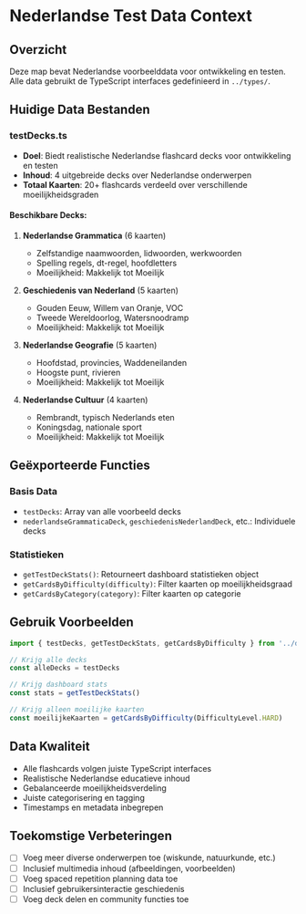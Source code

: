 # Nederlandse Test Data Context

## Overzicht

Deze map bevat Nederlandse voorbeelddata voor ontwikkeling en testen. Alle data gebruikt de TypeScript interfaces gedefinieerd in `../types/`.

## Huidige Data Bestanden

### testDecks.ts

- **Doel**: Biedt realistische Nederlandse flashcard decks voor ontwikkeling en testen
- **Inhoud**: 4 uitgebreide decks over Nederlandse onderwerpen
- **Totaal Kaarten**: 20+ flashcards verdeeld over verschillende moeilijkheidsgraden

#### Beschikbare Decks:

1. **Nederlandse Grammatica** (6 kaarten)
   - Zelfstandige naamwoorden, lidwoorden, werkwoorden
   - Spelling regels, dt-regel, hoofdletters
   - Moeilijkheid: Makkelijk tot Moeilijk

2. **Geschiedenis van Nederland** (5 kaarten)
   - Gouden Eeuw, Willem van Oranje, VOC
   - Tweede Wereldoorlog, Watersnoodramp
   - Moeilijkheid: Makkelijk tot Moeilijk

3. **Nederlandse Geografie** (5 kaarten)
   - Hoofdstad, provincies, Waddeneilanden
   - Hoogste punt, rivieren
   - Moeilijkheid: Makkelijk tot Moeilijk

4. **Nederlandse Cultuur** (4 kaarten)
   - Rembrandt, typisch Nederlands eten
   - Koningsdag, nationale sport
   - Moeilijkheid: Makkelijk tot Moeilijk

## Geëxporteerde Functies

### Basis Data

- `testDecks`: Array van alle voorbeeld decks
- `nederlandseGrammaticaDeck`, `geschiedenisNederlandDeck`, etc.: Individuele decks

### Statistieken

- `getTestDeckStats()`: Retourneert dashboard statistieken object
- `getCardsByDifficulty(difficulty)`: Filter kaarten op moeilijkheidsgraad
- `getCardsByCategory(category)`: Filter kaarten op categorie

## Gebruik Voorbeelden

```typescript
import { testDecks, getTestDeckStats, getCardsByDifficulty } from '../data'

// Krijg alle decks
const alleDecks = testDecks

// Krijg dashboard stats
const stats = getTestDeckStats()

// Krijg alleen moeilijke kaarten
const moeilijkeKaarten = getCardsByDifficulty(DifficultyLevel.HARD)
```

## Data Kwaliteit

- Alle flashcards volgen juiste TypeScript interfaces
- Realistische Nederlandse educatieve inhoud
- Gebalanceerde moeilijkheidsverdeling
- Juiste categorisering en tagging
- Timestamps en metadata inbegrepen

## Toekomstige Verbeteringen

- [ ] Voeg meer diverse onderwerpen toe (wiskunde, natuurkunde, etc.)
- [ ] Inclusief multimedia inhoud (afbeeldingen, voorbeelden)
- [ ] Voeg spaced repetition planning data toe
- [ ] Inclusief gebruikersinteractie geschiedenis
- [ ] Voeg deck delen en community functies toe
